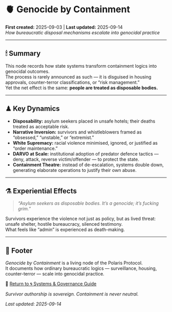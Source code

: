 # 🫀 Genocide by Containment  
**First created:** 2025-09-03 | **Last updated:** 2025-09-14  
*How bureaucratic disposal mechanisms escalate into genocidal practice*

---

## 🕯 Summary  
This node records how state systems transform containment logics into genocidal outcomes.  
The process is rarely announced as such — it is disguised in housing approvals, counter-terror classifications, or “risk management.”  
Yet the net effect is the same: **people are treated as disposable bodies.**

---

## ♟ Key Dynamics  

- **Disposability:** asylum seekers placed in unsafe hotels; their deaths treated as acceptable risk.  
- **Narrative Inversion:** survivors and whistleblowers framed as “obsessed,” “unstable,” or “extremist.”  
- **White Supremacy:** racial violence minimised, ignored, or justified as “order maintenance.”  
- **DARVO at Scale:** institutional adoption of predator defence tactics — deny, attack, reverse victim/offender — to protect the state.  
- **Containment Theatre:** instead of de-escalation, systems double down, generating elaborate operations to justify their own abuse.  

---

## ⚗ Experiential Effects  

> *“Asylum seekers as disposable bodies. It’s a genocide; it’s fucking grim.”*  

Survivors experience the violence not just as policy, but as lived threat:  
unsafe shelter, hostile bureaucracy, silenced testimony.  
What feels like “admin” is experienced as death-making.  

---

## 🏮 Footer  

*Genocide by Containment* is a living node of the Polaris Protocol.  
It documents how ordinary bureaucratic logics — surveillance, housing, counter-terror — scale into genocidal practice.  

🏮 [Return to 🌀 Systems & Governance Guide](./README.md)  

*Survivor authorship is sovereign. Containment is never neutral.*  

_Last updated: 2025-09-14_
